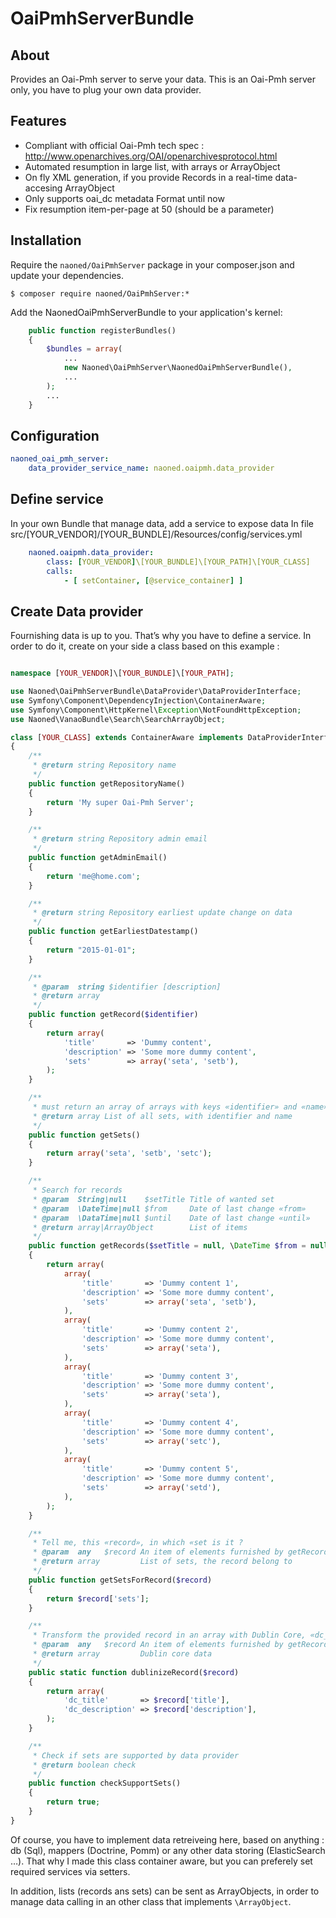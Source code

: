 # OaiPmhServerBundle

## About

Provides an Oai-Pmh server to serve your data.
This is an Oai-Pmh server only, you have to plug your own data provider.

## Features

* Compliant with official Oai-Pmh tech spec : http://www.openarchives.org/OAI/openarchivesprotocol.html
* Automated resumption in large list, with arrays or ArrayObject
* On fly XML generation, if you provide Records in a real-time data-accesing ArrayObject
* Only supports oai_dc metadata Format until now
* Fix resumption item-per-page at 50 (should be a parameter)

## Installation

Require the `naoned/OaiPmhServer` package in your composer.json and update your dependencies.

    $ composer require naoned/OaiPmhServer:*

Add the NaonedOaiPmhServerBundle to your application's kernel:

```php
    public function registerBundles()
    {
        $bundles = array(
            ...
            new Naoned\OaiPmhServer\NaonedOaiPmhServerBundle(),
            ...
        );
        ...
    }
```

## Configuration

```yml
naoned_oai_pmh_server:
    data_provider_service_name: naoned.oaipmh.data_provider
```

## Define service

In your own Bundle that manage data, add a service to expose data
In file src/[YOUR_VENDOR]/[YOUR_BUNDLE]/Resources/config/services.yml
```yml
    naoned.oaipmh.data_provider:
        class: [YOUR_VENDOR]\[YOUR_BUNDLE]\[YOUR_PATH]\[YOUR_CLASS]
        calls:
            - [ setContainer, [@service_container] ]
```

## Create Data provider

Fournishing data is up to you.
That’s why you have to define a service.
In order to do it, create on your side a class based on this example :

```php

namespace [YOUR_VENDOR]\[YOUR_BUNDLE]\[YOUR_PATH];

use Naoned\OaiPmhServerBundle\DataProvider\DataProviderInterface;
use Symfony\Component\DependencyInjection\ContainerAware;
use Symfony\Component\HttpKernel\Exception\NotFoundHttpException;
use Naoned\VanaoBundle\Search\SearchArrayObject;

class [YOUR_CLASS] extends ContainerAware implements DataProviderInterface
{
    /**
     * @return string Repository name
     */
    public function getRepositoryName()
    {
        return 'My super Oai-Pmh Server';
    }

    /**
     * @return string Repository admin email
     */
    public function getAdminEmail()
    {
        return 'me@home.com';
    }

    /**
     * @return string Repository earliest update change on data
     */
    public function getEarliestDatestamp()
    {
        return "2015-01-01";
    }

    /**
     * @param  string $identifier [description]
     * @return array
     */
    public function getRecord($identifier)
    {
        return array(
            'title'       => 'Dummy content',
            'description' => 'Some more dummy content',
            'sets'        => array('seta', 'setb'),
        );
    }

    /**
     * must return an array of arrays with keys «identifier» and «name»
     * @return array List of all sets, with identifier and name
     */
    public function getSets()
    {
        return array('seta', 'setb', 'setc');
    }

    /**
     * Search for records
     * @param  String|null    $setTitle Title of wanted set
     * @param  \DateTime|null $from     Date of last change «from»
     * @param  \DataTime|null $until    Date of last change «until»
     * @return array|ArrayObject        List of items
     */
    public function getRecords($setTitle = null, \DateTime $from = null, \DataTime $until = null)
    {
        return array(
            array(
                'title'       => 'Dummy content 1',
                'description' => 'Some more dummy content',
                'sets'        => array('seta', 'setb'),
            ),
            array(
                'title'       => 'Dummy content 2',
                'description' => 'Some more dummy content',
                'sets'        => array('seta'),
            ),
            array(
                'title'       => 'Dummy content 3',
                'description' => 'Some more dummy content',
                'sets'        => array('seta'),
            ),
            array(
                'title'       => 'Dummy content 4',
                'description' => 'Some more dummy content',
                'sets'        => array('setc'),
            ),
            array(
                'title'       => 'Dummy content 5',
                'description' => 'Some more dummy content',
                'sets'        => array('setd'),
            ),
        );
    }

    /**
     * Tell me, this «record», in which «set is it ?
     * @param  any   $record An item of elements furnished by getRecords method
     * @return array         List of sets, the record belong to
     */
    public function getSetsForRecord($record)
    {
        return $record['sets'];
    }

    /**
     * Transform the provided record in an array with Dublin Core, «dc_title»  style
     * @param  any   $record An item of elements furnished by getRecords method
     * @return array         Dublin core data
     */
    public static function dublinizeRecord($record)
    {
        return array(
            'dc_title'       => $record['title'],
            'dc_description' => $record['description'],
        );
    }

    /**
     * Check if sets are supported by data provider
     * @return boolean check
     */
    public function checkSupportSets()
    {
        return true;
    }
}

```

Of course, you have to implement data retreiveing here, based on anything : db (Sql), mappers (Doctrine, Pomm) or any other data storing (ElasticSearch …). That why I made this class container aware, but you can preferely set required services via setters.

In addition, lists (records ans sets) can be sent as ArrayObjects, in order to manage data calling in an other class that implements ```\ArrayObject```.
